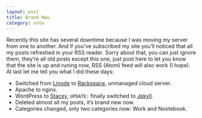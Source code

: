 ```yaml
---
layout: post
title: Brand New
category: note
---
```


<div class=txt>
  <p>Recently this site has several downtime because I was moving my server from one to another. And if you've subscribed my site you’ll noticed that all my posts refreshed in your RSS reader. Sorry about that, you can just ignore them, they’re all old posts except this one, just post here to let you know that the site is up and runing now, RSS (Atom) feed will also work (I hope). At last let me tell you what I did these days:</p>

  <ul>
    <li>Switched from <a href="http://linode.com/">Linode</a> to <a href="http://www.rackspacecloud.com/">Rackspace</a>, unmanaged cloud server.</li>
    <li>Apache to nginx.</li>
    <li>WordPress to <a href="http://staceyapp.com/">Stacey</a>, <code>UPDATE:</code> finally switched to <a href="http://jekyllrb.com/">Jekyll</a>.</li>
    <li>Deleted almost all my posts, it’s brand new now.</li>
    <li>Categories changed, only two categories now: Work and Nootebook.</li>
  </ul>
</div>